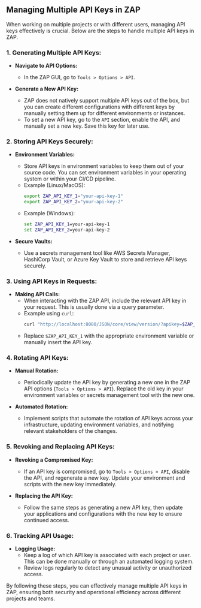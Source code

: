 ## Managing Multiple API Keys in ZAP

When working on multiple projects or with different users, managing API keys effectively is crucial. Below are the steps to handle multiple API keys in ZAP.

### 1. **Generating Multiple API Keys:**

   - **Navigate to API Options:**
     - In the ZAP GUI, go to `Tools > Options > API`.
   
   - **Generate a New API Key:**
     - ZAP does not natively support multiple API keys out of the box, but you can create different configurations with different keys by manually setting them up for different environments or instances.
     - To set a new API key, go to the `API` section, enable the API, and manually set a new key. Save this key for later use.

### 2. **Storing API Keys Securely:**

   - **Environment Variables:**
     - Store API keys in environment variables to keep them out of your source code. You can set environment variables in your operating system or within your CI/CD pipeline.
     - Example (Linux/MacOS):
       ```bash
       export ZAP_API_KEY_1="your-api-key-1"
       export ZAP_API_KEY_2="your-api-key-2"
       ```
     - Example (Windows):
       ```cmd
       set ZAP_API_KEY_1=your-api-key-1
       set ZAP_API_KEY_2=your-api-key-2
       ```

   - **Secure Vaults:**
     - Use a secrets management tool like AWS Secrets Manager, HashiCorp Vault, or Azure Key Vault to store and retrieve API keys securely.

### 3. **Using API Keys in Requests:**

   - **Making API Calls:**
     - When interacting with the ZAP API, include the relevant API key in your request. This is usually done via a query parameter.
     - Example using `curl`:
       ```bash
       curl "http://localhost:8080/JSON/core/view/version/?apikey=$ZAP_API_KEY_1"
       ```
     - Replace `$ZAP_API_KEY_1` with the appropriate environment variable or manually insert the API key.

### 4. **Rotating API Keys:**

   - **Manual Rotation:**
     - Periodically update the API key by generating a new one in the ZAP API options (`Tools > Options > API`). Replace the old key in your environment variables or secrets management tool with the new one.
   
   - **Automated Rotation:**
     - Implement scripts that automate the rotation of API keys across your infrastructure, updating environment variables, and notifying relevant stakeholders of the changes.

### 5. **Revoking and Replacing API Keys:**

   - **Revoking a Compromised Key:**
     - If an API key is compromised, go to `Tools > Options > API`, disable the API, and regenerate a new key. Update your environment and scripts with the new key immediately.
   
   - **Replacing the API Key:**
     - Follow the same steps as generating a new API key, then update your applications and configurations with the new key to ensure continued access.

### 6. **Tracking API Usage:**

   - **Logging Usage:**
     - Keep a log of which API key is associated with each project or user. This can be done manually or through an automated logging system.
     - Review logs regularly to detect any unusual activity or unauthorized access.

By following these steps, you can effectively manage multiple API keys in ZAP, ensuring both security and operational efficiency across different projects and teams.

